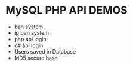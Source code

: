 # MySQL PHP API DEMOS

- ban system
- ip ban system
- php api login
- c# api login
- Users saved in Database
- MD5 secure hash


